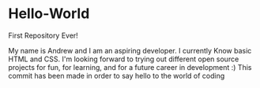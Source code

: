 # Hello-World
First Repository Ever!

My name is Andrew and I am an aspiring developer. 
I currently Know basic HTML and CSS.
I'm looking forward to trying out different open source projects for fun, for learning, and for a future career in development :)
This commit has been made in order to say hello to the world of coding
